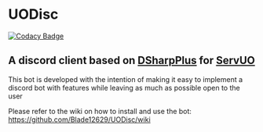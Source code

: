 # UODisc

[![Codacy Badge](https://api.codacy.com/project/badge/Grade/a58949893f9342669c842a39c89535ad)](https://app.codacy.com/gh/Blade12629/UODisc?utm_source=github.com&utm_medium=referral&utm_content=Blade12629/UODisc&utm_campaign=Badge_Grade_Settings)

A discord client based on [DSharpPlus](https://github.com/DSharpPlus/DSharpPlus) for [ServUO](https://github.com/ServUO/ServUO)
---

This bot is developed with the intention of making it easy to implement a discord bot with features while leaving as much as possible open to the user

Please refer to the wiki on how to install and use the bot: https://github.com/Blade12629/UODisc/wiki
